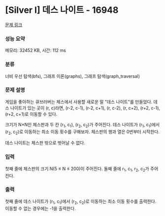 # [Silver I] 데스 나이트 - 16948 

[문제 링크](https://www.acmicpc.net/problem/16948) 

### 성능 요약

메모리: 32452 KB, 시간: 112 ms

### 분류

너비 우선 탐색(bfs), 그래프 이론(graphs), 그래프 탐색(graph_traversal)

### 문제 설명

<p>게임을 좋아하는 큐브러버는 체스에서 사용할 새로운 말 "데스 나이트"를 만들었다. 데스 나이트가 있는 곳이 (r, c)라면, (r-2, c-1), (r-2, c+1), (r, c-2), (r, c+2), (r+2, c-1), (r+2, c+1)로 이동할 수 있다.</p>

<p>크기가 N×N인 체스판과 두 칸 (r<sub>1</sub>, c<sub>1</sub>), (r<sub>2</sub>, c<sub>2</sub>)가 주어진다. 데스 나이트가 (r<sub>1</sub>, c<sub>1</sub>)에서 (r<sub>2</sub>, c<sub>2</sub>)로 이동하는 최소 이동 횟수를 구해보자. 체스판의 행과 열은 0번부터 시작한다.</p>

<p>데스 나이트는 체스판 밖으로 벗어날 수 없다.</p>

### 입력 

 <p>첫째 줄에 체스판의 크기 N(5 ≤ N ≤ 200)이 주어진다. 둘째 줄에 r<sub>1</sub>, c<sub>1</sub>, r<sub>2</sub>, c<sub>2</sub>가 주어진다.</p>

### 출력 

 <p>첫째 줄에 데스 나이트가 (r<sub>1</sub>, c<sub>1</sub>)에서 (r<sub>2</sub>, c<sub>2</sub>)로 이동하는 최소 이동 횟수를 출력한다. 이동할 수 없는 경우에는 -1을 출력한다.</p>

